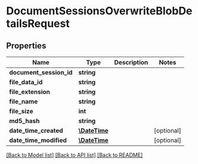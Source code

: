 # DocumentSessionsOverwriteBlobDetailsRequest

## Properties
Name | Type | Description | Notes
------------ | ------------- | ------------- | -------------
**document_session_id** | **string** |  | 
**file_data_id** | **string** |  | 
**file_extension** | **string** |  | 
**file_name** | **string** |  | 
**file_size** | **int** |  | 
**md5_hash** | **string** |  | 
**date_time_created** | [**\DateTime**](\DateTime.md) |  | [optional] 
**date_time_modified** | [**\DateTime**](\DateTime.md) |  | [optional] 

[[Back to Model list]](../README.md#documentation-for-models) [[Back to API list]](../README.md#documentation-for-api-endpoints) [[Back to README]](../README.md)


